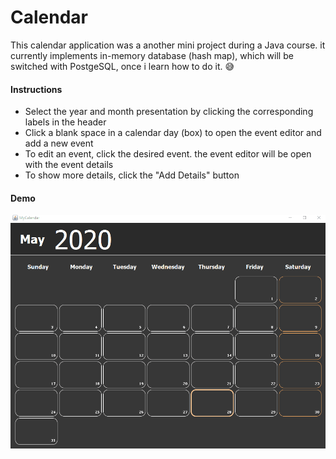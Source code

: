 # Calendar
This calendar application was a another mini project during a Java course.
it currently implements in-memory database (hash map), which will be switched with PostgeSQL, once i learn how to do it. :sweat_smile:

#### Instructions
- Select the year and month presentation by clicking the corresponding labels in the header
- Click a blank space in a calendar day (box) to open the event editor and add a new event
- To edit an event, click the desired event. the event editor will be open with the event details
- To show more details, click the "Add Details" button

#### Demo
![Demo](app_demo/calendar.gif)

